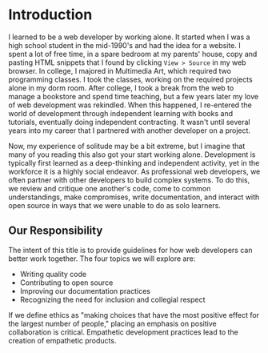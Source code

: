 # Introduction

I learned to be a web developer by working alone. It started when I was a high school student in the mid-1990's and had the idea for a website. I spent a lot of free time, in a spare bedroom at my parents' house, copy and pasting HTML snippets that I found by clicking `View > Source` in my web browser. In college, I majored in Multimedia Art, which required two programming classes. I took the classes, working on the required projects alone in my dorm room. After college, I took a break from the web to manage a bookstore and spend time teaching, but a few years later my love of web development was rekindled. When this happened, I re-entered the world of development through independent learning with books and tutorials, eventually doing independent contracting. It wasn't until several years into my career that I partnered with another developer on a project.

Now, my experience of solitude may be a bit extreme, but I imagine that many of you reading this also got your start working alone. Development is typically first learned as a deep-thinking and independent activity, yet in the workforce it is a highly social endeavor. As professional web developers, we often partner with other developers to build complex systems. To do this, we review and critique one another's code, come to common understandings, make compromises, write documentation, and interact with open source in ways that we were unable to do as solo learners.

## Our Responsibility

The intent of this title is to provide guidelines for how web developers can better work together. The four topics we will explore are:

- Writing quality code
- Contributing to open source
- Improving our documentation practices
- Recognizing the need for inclusion and collegial respect

If we define ethics as "making choices that have the most positive effect for the largest number of people," placing an emphasis on positive collaboration is critical. Empathetic development practices lead to the creation of empathetic products.  
